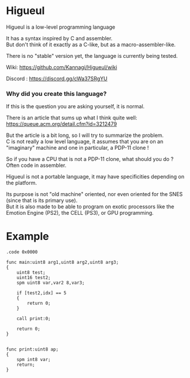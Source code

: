 # Higueul
Higueul is a low-level programming language

It has a syntax inspired by C and assembler.  
But don't think of it exactly as a C-like, but as a macro-assembler-like. 

There is no "stable" version yet, the language is currently being tested.  

Wiki: https://github.com/Kannagi/Higueul/wiki

Discord : https://discord.gg/cWa37SRgYU

### Why did you create this language?

If this is the question you are asking yourself, it is normal.  

There is an article that sums up what I think quite well:  
https://queue.acm.org/detail.cfm?id=3212479

But the article is a bit long, so I will try to summarize the problem.  
C is not really a low level language, it assumes that you are on an "imaginary" machine and one in particular, a PDP-11 clone !  

So if you have a CPU that is not a PDP-11 clone, what should you do ?  
Often code in assembler.  

Higueul is not a portable language, it may have specificities depending on the platform.  

Its purpose is not "old machine" oriented, nor even oriented for the SNES (since that is its primary use).  
But it is also made to be able to program on exotic processors like the Emotion Engine (PS2), the CELL (PS3), or GPU programming.  

# Example
```
.code 0x0000

func main:uint8 arg1,uint8 arg2,uint8 arg3;
{
	uint8 test;
	uint16 test2;
	spm uint8 var,var2 8,var3;
	
	if [test2,idx] == 5
	{
		return 0;
	}

	call print:0;

	return 0;
}


func print:uint8 ap;
{
	spm int8 var;
	return;
}
```
